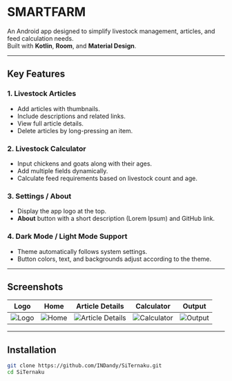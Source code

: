 # SMARTFARM

An Android app designed to simplify livestock management, articles, and feed calculation needs.  
Built with **Kotlin**, **Room**, and **Material Design**.

---

## Key Features

### 1. Livestock Articles
- Add articles with thumbnails.
- Include descriptions and related links.
- View full article details.
- Delete articles by long-pressing an item.

### 2. Livestock Calculator
- Input chickens and goats along with their ages.
- Add multiple fields dynamically.
- Calculate feed requirements based on livestock count and age.

### 3. Settings / About
- Display the app logo at the top.
- **About** button with a short description (Lorem Ipsum) and GitHub link.

### 4. Dark Mode / Light Mode Support
- Theme automatically follows system settings.
- Button colors, text, and backgrounds adjust according to the theme.

---

## Screenshots

| Logo | Home | Article Details | Calculator | Output |
|------|------|----------------|-----------|--------|
| ![Logo](https://github.com/user-attachments/assets/30568be0-0726-4e40-91fc-d76d5b5b5327) | ![Home](https://github.com/user-attachments/assets/4ce214c8-df26-431e-9278-28d7a6c23a5d) | ![Article Details](https://github.com/user-attachments/assets/fc56880b-54c8-4561-b951-33fc571c3e69) | ![Calculator](https://github.com/user-attachments/assets/425da9b6-ba2d-4518-b29d-e17a062fea6d) | ![Output](https://github.com/user-attachments/assets/851ad57f-a313-4a44-ad10-612b991ec225) |

---

## Installation

```bash
git clone https://github.com/INDandy/SiTernaku.git
cd SiTernaku
